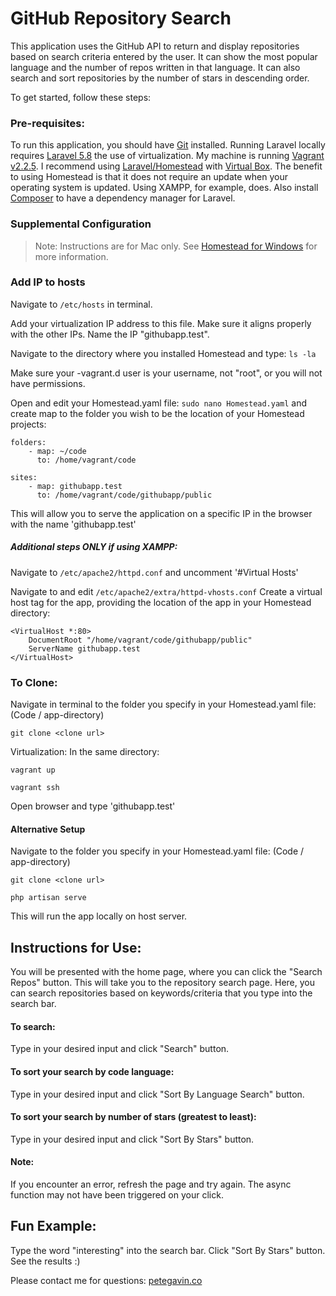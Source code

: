 # GitHub Repository Search

This application uses the GitHub API to return and display repositories based on search criteria entered by the user. 
It can show the most popular language and the number of repos written in that language.  It can also search and sort repositories by the number of stars in descending order.

To get started, follow these steps:

### Pre-requisites:
To run this application, you should have [Git](https://git-scm.com/downloads) installed.  Running Laravel locally requires [Laravel 5.8](https://laravel.com/docs/5.0/installation) the use of virtualization.  My machine is running [Vagrant v2.2.5](https://www.vagrantup.com/downloads.html).  I recommend using [Laravel/Homestead](https://laravel.com/docs/5.8/homestead) with [Virtual Box](https://www.virtualbox.org/wiki/Downloads). The benefit to using Homestead is that it does not require an update when your operating system is updated. Using XAMPP, for example, does.  Also install [Composer](https://getcomposer.org/download/) to have a dependency manager for Laravel.

### Supplemental Configuration
> Note: Instructions are for Mac only. See 
> [Homestead for Windows](https://tutsforweb.com/installing-laravel-homestead-on-windows-step-by-step/) for more information.

### Add IP to hosts

Navigate to ```/etc/hosts``` in terminal.

Add your virtualization IP address to this file. Make sure it aligns properly with the other IPs. Name the IP "githubapp.test".

Navigate to the directory where you installed Homestead and type:
```ls -la```

Make sure your -vagrant.d user is your username, not "root", or you will not have permissions.

Open and edit your Homestead.yaml file:
```sudo nano Homestead.yaml``` and create map to the folder you wish to be the location of your Homestead projects:
```
folders:
    - map: ~/code
      to: /home/vagrant/code

sites:
    - map: githubapp.test
      to: /home/vagrant/code/githubapp/public
```
This will allow you to serve the application on a specific IP in the browser with the name 'githubapp.test'

##### Additional steps ONLY if using XAMPP:
Navigate to
```/etc/apache2/httpd.conf```
and uncomment '#Virtual Hosts'

Navigate to and edit
```/etc/apache2/extra/httpd-vhosts.conf```
Create a virtual host tag for the app, providing the location of the app in your Homestead directory:
```
<VirtualHost *:80>
    DocumentRoot "/home/vagrant/code/githubapp/public"
    ServerName githubapp.test
</VirtualHost>
```


### To Clone:
Navigate in terminal to the folder you specify in your Homestead.yaml file:  (Code / app-directory)

```git clone <clone url>```

Virtualization:
In the same directory:

```vagrant up```

```vagrant ssh```

Open browser and type 'githubapp.test'

#### Alternative Setup
Navigate to the folder you specify in your Homestead.yaml file:  (Code / app-directory)

```git clone <clone url>```

```php artisan serve```

This will run the app locally on host server.

## Instructions for Use:
You will be presented with the home page, where you can click the "Search Repos" button.
This will take you to the repository search page.  Here, you can search repositories based on keywords/criteria that you type into the search bar.
#### To search:
Type in your desired input and click "Search" button.
#### To sort your search by code language:
Type in your desired input and click "Sort By Language Search" button.
#### To sort your search by number of stars (greatest to least):
Type in your desired input and click "Sort By Stars" button.

#### Note:
If you encounter an error, refresh the page and try again.  The async function may not have been triggered on your click.

## Fun Example:
Type the word "interesting" into the search bar. Click "Sort By Stars" button.  See the results :)


Please contact me for questions: [petegavin.co](http://petegavin.co/)

